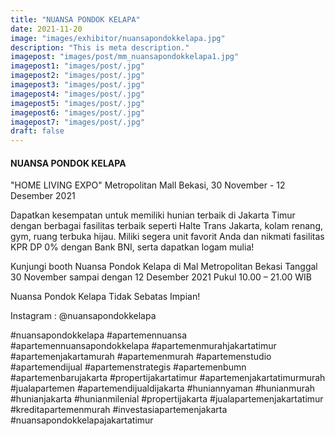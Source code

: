 ```yaml
---
title: "NUANSA PONDOK KELAPA"
date: 2021-11-20
image: "images/exhibitor/nuansapondokkelapa.jpg"
description: "This is meta description."
imagepost: "images/post/mm_nuansapondokkelapa1.jpg"
imagepost1: "images/post/.jpg"
imagepost2: "images/post/.jpg"
imagepost3: "images/post/.jpg"
imagepost4: "images/post/.jpg"
imagepost5: "images/post/.jpg"
imagepost6: "images/post/.jpg"
imagepost7: "images/post/.jpg"
draft: false
---
```


#### NUANSA PONDOK KELAPA

"HOME LIVING EXPO"
Metropolitan Mall Bekasi, 30 November - 12 Desember 2021


Dapatkan kesempatan untuk memiliki hunian terbaik di Jakarta Timur dengan berbagai fasilitas terbaik seperti Halte Trans Jakarta, kolam renang, gym, ruang terbuka hijau. Miliki segera unit favorit Anda dan nikmati fasilitas KPR DP 0% dengan Bank BNI, serta dapatkan logam mulia!

Kunjungi booth Nuansa Pondok Kelapa di Mal Metropolitan Bekasi
Tanggal 30 November sampai dengan 12 Desember 2021
Pukul 10.00 – 21.00 WIB

Nuansa Pondok Kelapa
Tidak Sebatas Impian!


Instagram : @nuansapondokkelapa

#nuansapondokkelapa #apartemennuansa #apartemennuansapondokkelapa #apartemenmurahjakartatimur #apartemenjakartamurah #apartemenmurah #apartemenstudio #apartemendijual #apartemenstrategis #apartemenbumn #apartemenbarujakarta #propertijakartatimur #apartemenjakartatimurmurah #jualapartemen #apartemendijualdijakarta #huniannyaman #hunianmurah #hunianjakarta #hunianmilenial #propertijakarta #jualapartemenjakartatimur #kreditapartemenmurah #investasiapartemenjakarta #nuansapondokkelapajakartatimur
